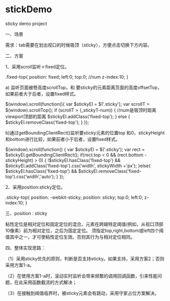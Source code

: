 # stickDemo
sticky demo project 

一、场景


需求：tab需要在划出视口的时候吸顶（sticky），方便点击切换下方内容。


二、方案

1、采用scroll监听＋fixed定位。

.fixed-top{
    position: fixed;
    left:0;
    top:0; //num
    z-index:10;
}

a) 监听页面被卷高度scrollTop，和 要sticky的元素距离页面的高度offsetTop，如果前者大于后者，设置fixed样式。

$(window).scroll(function(){
    var $stickyEl = $('.sticky');
    var scrollT = $(window).scrollTop();
    if (scrollT > (_stickyT-num)) { //num是吸顶时距离viewport顶部的距离
        $stickyEl.addClass('fixed-top');
    } else {
        $stickyEl.removeClass('fixed-top');
    }
});

b)通过getBoundingClientRect()监听要sticky元素的位置top 和0，stickyHeight和bottom进行比较，如果前者小于后者，设置fixed样式。

$(window).scroll(function() {
    var $stickyEl = $('.sticky');
    var rect = $stickyEl.getBoundingClientRect();
    if(rect.top < 0 && (rect.bottom - stickyHeight) > 0) {
        !$stickyEl.hasClass('fixed-top') && $stickyEl.addClass('fixed-top').css('width', stickyWidth +'px');
    }else{
        $stickyEl.hasClass('fixed-top') && $stickyEl.removeClass('fixed-top').css('width','auto');
    }
});

2、采用position:sticky定位。

.sticky-top{
    position: -webkit-sticky;
    position: sticky;
    top:0;
    left:0;
    z-index:10;
}

三、position : sticky

粘性定位是相对定位和固定定位的混合。元素在跨越特定阈值(例如，从视口顶部10像素）前为相对定位，之后为固定定位。
须指定top,right,bottom或left四个阈值其中之一，才可使粘性定位生效。否则其行为与相对定位相同。

四、整体实现思路：

（1）采用sticky优先的原则，判断是否支持sticky。如果支持，采用方案2；否则采用方案1-a。

（2）在使用方案1-a时，滚动实时监听会带来频繁的调用回调函数，引来性能问题，在此采用函数截流的方式解决；

（3）在接触到阀值临界时，被sticky元素会有跳动，采用守家占位方案解决。


